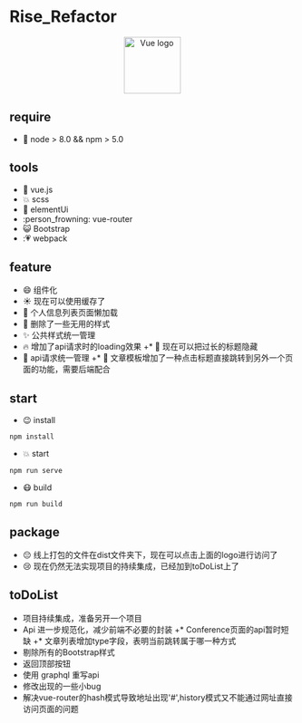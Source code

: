 # Rise_Refactor
 <p align="center"><a href="http://www.swu-rise.net.cn/dist" target="_blank">
   <img width="100" src="http://www.swu-rise.net.cn/images/logo.png" alt="Vue logo"></a></p>
 
 ## require
 * :tiger: node > 8.0 && npm > 5.0 
 ## tools
 * :revolving_hearts: vue.js
 * :boom: scss
 * :running: elementUi
 * :person_frowning: vue-router
 * :smiley_cat: Bootstrap
 * ::heartpulse: webpack
 
 ## feature
 * :smile: 组件化
 * :sunny: 现在可以使用缓存了
 * :rocket: 个人信息列表页面懒加载
 * :chicken: 删除了一些无用的样式
 * :sparkles: 公共样式统一管理
 * :fire: 增加了api请求时的loading效果
+* :muscle: 现在可以把过长的标题隐藏
 * :punch: api请求统一管理
+* :dancers: 文章模板增加了一种点击标题直接跳转到另外一个页面的功能，需要后端配合
 
 ## start
 * :wink: install
  ```
  npm install
 ```
 * :collision: start
 ```
 npm run serve
 ```
 * :mask: build
 
 ```
 npm run build
 ```
 
 ## package
 * :pensive: 线上打包的文件在dist文件夹下，现在可以点击上面的logo进行访问了
 * :cry: 现在仍然无法实现项目的持续集成，已经加到toDoList上了
 
 ## toDoList
 * 项目持续集成，准备另开一个项目
 * Api 进一步规范化，减少前端不必要的封装
+* Conference页面的api暂时短缺
+* 文章列表增加type字段，表明当前跳转属于哪一种方式
 * 剔除所有的Bootstrap样式
 * 返回顶部按钮
 * 使用 graphql 重写api
 * 修改出现的一些小bug
 * 解决vue-router的hash模式导致地址出现'#',history模式又不能通过网址直接访问页面的问题
